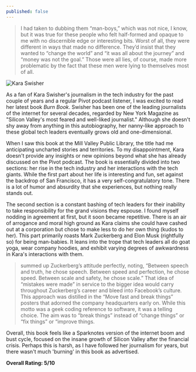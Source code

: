 ```yaml
---
published: false
---
```

> I had taken to dubbing them “man-boys,” which was not nice, I know, but it was true for these people who felt half-formed and opaque to me with no discernible edge or interesting bits. Worst of all, they were different in ways that made no difference. They’d insist that they wanted to “change the world” and “it was all about the journey” and “money was not the goal.” Those were all lies, of course, made more problematic by the fact that these men were lying to themselves most of all.

![Kara Swisher](https://elevate.ca/wp-content/uploads/2020/05/Kara-Swisher_Speaker-Headshots-1536x1536.jpg)

As a fan of Kara Swisher's journalism in the tech industry for the past couple of years and a regular Pivot podcast listener, I was excited to read her latest book _Burn Book_. Swisher has been one of the leading journalists of the internet for several decades, regarded by New York Magazine as "Silicon Valley's most feared and well-liked journalist." Although she doesn't shy away from anything in this autobiography, her nanny-like approach to these global tech leaders eventually grows old and one-dimensional.

When I saw this book at the Mill Valley Public Library, the title had me anticipating uncharted stories and territories. To my disappointment, Kara doesn't provide any insights or new opinions beyond what she has already discussed on the Pivot podcast. The book is essentially divided into two sections: her rise in the tech industry and her interactions with the tech giants. While the first part about her life is interesting and fun, set against the backdrop of San Francisco, it has a very self-congratulatory tone. There is a lot of humor and absurdity that she experiences, but nothing really stands out.

The second section is a constant bashing of tech leaders for their inability to take responsibility for the grand visions they espouse. I found myself nodding in agreement at first, but it soon became repetitive. There is an air of arrogance and moral high ground as Kara claims she could have cashed out at a corporation but chose to make less to do her own thing (kudos to her). This part primarily roasts Mark Zuckerberg and Elon Musk (rightfully so) for being man-babies. It leans into the trope that tech leaders all do goat yoga, wear company hoodies, and exhibit varying degrees of awkwardness in Kara's interactions with them.

> summed up Zuckerberg’s attitude perfectly, noting, “Between speech and truth, he chose speech. Between speed and perfection, he chose speed. Between scale and safety, he chose scale.” That idea of “mistakes were made” in service to the bigger idea would carry throughout Zuckerberg’s career and bleed into Facebook’s culture. This approach was distilled in the “Move fast and break things” posters that adorned the company headquarters early on. While this motto was a geek coding reference to software, it was a telling choice. The aim was to “break things” instead of “change things” or “fix things” or “improve things.

Overall, this book feels like a Sparknotes version of the internet boom and bust cycle, focused on the insane growth of Silicon Valley after the financial crisis. Perhaps this is harsh, as I have followed her journalism for years, but there wasn't much 'burning' in this book as advertised.

**Overall Rating: 5/10**
